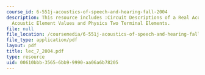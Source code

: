 ```yaml
---
course_id: 6-551j-acoustics-of-speech-and-hearing-fall-2004
description: This resource includes :Circuit Descriptions of a Real Acoustic System,
  Acoustic Element Values and Physics Two Terminal Elements.
file: null
file_location: /coursemedia/6-551j-acoustics-of-speech-and-hearing-fall-2004/00610bbb35656bb99990aa06a6b78205_lec_7_2004.pdf
file_type: application/pdf
layout: pdf
title: lec_7_2004.pdf
type: resource
uid: 00610bbb-3565-6bb9-9990-aa06a6b78205
---
```

